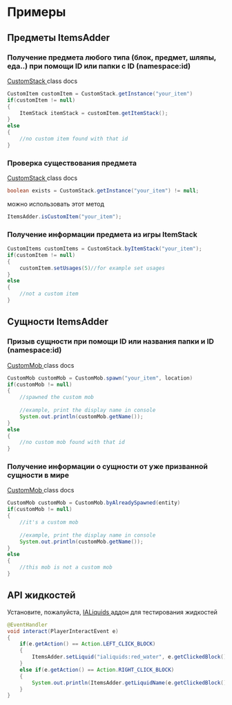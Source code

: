 # Примеры

## Предметы ItemsAdder

### Получение предмета любого типа \(блок, предмет, шляпы, еда..\) при помощи ID или папки с ID (namespace:id)

[CustomStack ](https://github.com/LoneDev6/API-ItemsAdder/blob/master/src/main/java/dev/lone/itemsadder/api/CustomStack.java)class docs

```java
CustomItem customItem = CustomStack.getInstance("your_item")
if(customItem != null)
{
    ItemStack itemStack = customItem.getItemStack();
}
else
{
    //no custom item found with that id
}
```

### Проверка существования предмета

[CustomStack ](https://github.com/LoneDev6/API-ItemsAdder/blob/master/src/main/java/dev/lone/itemsadder/api/CustomStack.java)class docs

```java
boolean exists = CustomStack.getInstance("your_item") != null;
```

можно использовать этот метод

```java
ItemsAdder.isCustomItem("your_item");
```

### Получение информации предмета из игры ItemStack

```java
CustomItems customItems = CustomStack.byItemStack("your_item");
if(customItem != null)
{
    customItem.setUsages(5)//for example set usages
}
else
{
    //not a custom item
}
```

## Сущности ItemsAdder

### Призыв сущности при помощи ID или названия папки и ID (namespace:id)

[CustomMob ](https://github.com/LoneDev6/API-ItemsAdder/blob/master/src/main/java/dev/lone/itemsadder/api/CustomMob.java)class docs

```java
CustomMob customMob = CustomMob.spawn("your_item", location)
if(customMob != null)
{
    //spawned the custom mob
    
    //example, print the display name in console
    System.out.println(customMob.getName());
}
else
{
    //no custom mob found with that id
}
```

### Получение информации о сущности от уже призванной сущности в мире

[CustomMob ](https://github.com/LoneDev6/API-ItemsAdder/blob/master/src/main/java/dev/lone/itemsadder/api/CustomMob.java)class docs

```java
CustomMob customMob = CustomMob.byAlreadySpawned(entity)
if(customMob != null)
{
    //it's a custom mob
    
    //example, print the display name in console
    System.out.println(customMob.getName());
}
else
{
    //this mob is not a custom mob
}
```

## API жидкостей

Установите, пожалуйста, [IALiquids ](https://www.spigotmc.org/resources/84386)аддон для тестирования жидкостей

```java
@EventHandler
void interact(PlayerInteractEvent e)
{
    if(e.getAction() == Action.LEFT_CLICK_BLOCK)
    {
        ItemsAdder.setLiquid("ialiquids:red_water", e.getClickedBlock().getLocation());
    }
    else if(e.getAction() == Action.RIGHT_CLICK_BLOCK)
    {
        System.out.println(ItemsAdder.getLiquidName(e.getClickedBlock().getRelative(e.getBlockFace()).getLocation()));
    }
}
```


